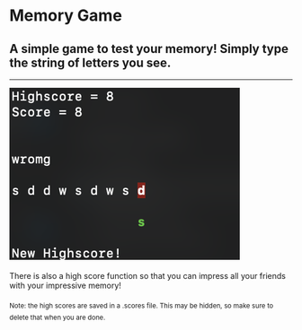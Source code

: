 # Memory Game

## A simple game to test your memory! Simply type the string of letters you see.
***
![Image of the gameplay](/github/gameplay.png)
<br>
<br>
There is also a high score function so that you can impress all your friends with your impressive memory!

<sub>Note: the high scores are saved in a .scores file. This may be hidden, so make sure to delete that when you are done.</sub>